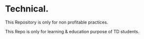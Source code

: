 # Technical.
This Repository is only for non profitable practices.

This Repo is only for learning & education purpose of TD students.
